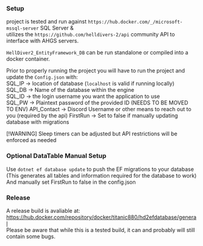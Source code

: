 ### Setup
project is tested and run against `https://hub.docker.com/_/microsoft-mssql-server` SQL Server &  
utilizes the `https://github.com/helldivers-2/api` community API to interface with AHGS servers.

`HellDiver2_EntityFramework_DB` can be run standalone or compiled into a docker container.

Prior to properly running the project you will have to run the project and update the `Config.json` with:     
SQL_IP -> location of database (`localhost` is valid if running locally)   
SQL_DB -> Name of the database within the engine    
SQL_ID -> the login username you want the application to use   
SQL_PW -> Plaintext password of the provided ID (NEEDS TO BE MOVED TO ENV)
API_Contact -> Discord Username or other means to reach out to you (required by the api)
FirstRun -> Set to false if manually updating database with migrations     

[!WARNING]
Sleep timers can be adjusted but API restrictions will be enforced as needed

### Optional DataTable Manual Setup
Use `dotnet ef database update` to push the EF migrations to your database   
(This generates all tables and information required for the database to work)   
And manually set FirstRun to false in the config.json

### Release
A release build is avaliable at:   
https://hub.docker.com/repository/docker/titanic880/hd2efdatabase/general   
Please be aware that while this is a tested build, it can and probably will still contain some bugs.